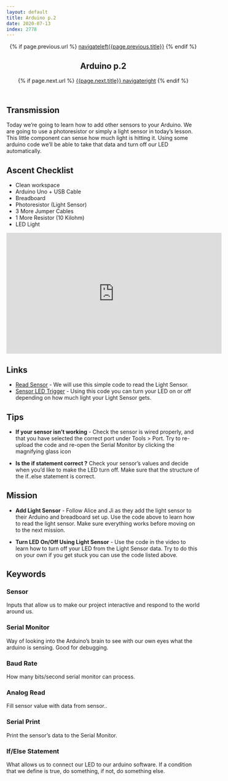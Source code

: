 ```yaml
---
layout: default
title: Arduino p.2
date: 2020-07-13
index: 2778
---
```


<article id="Class">
        <header>
                {% if page.previous.url %}
                        <a class="prev" href="{{page.previous.url}}"><span class="icon">navigateleft</span>{{page.previous.title}}</a>
                {% endif %}
                <h1>Arduino p.2</h1>
                {% if page.next.url %}
                        <a class="next" href="{{page.next.url}}">{{page.next.title}} <span class="icon">navigateright</span></a>
                {% endif %}
        </header>
        <section class="class-transmission">
                <h2>Transmission</h2>
                <p>Today we’re going to learn how to add other sensors to your Arduino. We are going to use a photoresistor or simply a light sensor in today’s lesson. This little component can sense how much light is hitting it. Using some arduino code we’ll be able to take that data and turn off our LED automatically. </p>
        </section>
        <section class="class-ascent_checklist">
                <h2>Ascent Checklist</h2>
                <ul>
                        <li data-icon="✨">Clean workspace</li>
                        <li data-icon="🔆">Arduino Uno + USB Cable</li>
                        <li data-icon="🍞">Breadboard</li>
                        <li data-icon="☀️">Photoresistor (Light Sensor)</li>
                        <li data-icon="⛓">3 More Jumper Cables</li>
                        <li data-icon="〰️">1 More Resistor (10 Kilohm)</li>
                        <li data-icon="💡">LED Light</li>
                </ul>
        </section>
        <section class="video">
                <iframe width="560" height="315" src="https://www.youtube.com/embed/TeB4yJwkKTM" frameborder="0" allow="accelerometer; autoplay; encrypted-media; gyroscope; picture-in-picture" allowfullscreen></iframe>
        </section>
        <section class="class-links">
                <h2>Links</h2>
                <ul>
                        <li data-icon="💻"><a href="https://drive.google.com/file/d/1GRnTUeOFZBkbopl1lMfA45-wJ2ywBDrG/view?usp=sharing " target="_blank">Read Sensor</a> - We will use this simple code to read the Light Sensor.</li>
                        <li data-icon="💻"><a href="https://drive.google.com/file/d/1G6aWZczTK4wpSo-zElsCiTdai1uJBe4K/view?usp=sharing" target="_blank">Sensor LED Trigger</a> - Using this code you can turn your LED on or off depending on how much light your Light Sensor gets. </li>
                </ul>
        </section>
        <section class="class-tips">
                <h2>Tips</h2>
                <ul>
                        <li data-icon="📌">
                                <p><strong>If your sensor isn’t working</strong> - Check the sensor is wired properly, and that you have selected the correct port under Tools > Port. Try to re-upload the code and re-open the Serial Monitor by clicking the magnifying glass icon</p>
                        </li>
                        <li data-icon="📌">
                                <p><strong>Is the if statement correct ?</strong> Check your sensor’s values and decide when you’d like to make the LED turn off. Make sure that the structure of the if..else statement is correct.</p>
                        </li>
                </ul>
        </section><!-- end class-tips -->
        <section class="class-mission">
                <h2>Mission</h2>
                <ul>
                        <li data-icon="🔆☀️">
                                <p><strong>Add Light Sensor</strong> - Follow Alice and Ji as they add the light sensor to their Arduino and breadboard set up. Use the code above to learn how to read the light sensor. Make sure everything works before moving on to the next mission.</p>
                        </li>
                        <li data-icon="🔆☀️💡">
                                <p><strong>Turn LED On/Off Using Light Sensor</strong> - Use the code in the video to learn how to turn off your LED from the Light Sensor data. Try to do this on your own if you get stuck you can use the code listed above.</p>
                        </li>
                </ul>
        </section>
         <section class="class-keywords">
                <h2>Keywords</h2>
                <div class="card">
                        <div class="card-front">
                                <h3>Sensor</h3>
                                <div class="image-container">
                                </div>
                        </div>
                        <div class="card-back">
                                <p>Inputs that allow us to make our project interactive and respond to the world around us.</p>
                        </div>
                </div><!-- card -->
                <div class="card">
                        <div class="card-front">
                                <h3>Serial Monitor</h3>
                                <div class="image-container">
                                </div>
                        </div>
                        <div class="card-back">
                                <p>Way of looking into the Arduino’s brain to see with our own eyes what the arduino is sensing. Good for debugging.</p>
                        </div>
                </div><!-- card -->
                <div class="card">
                        <div class="card-front">
                                <h3>Baud Rate</h3>
                                <div class="image-container">
                                </div>
                        </div>
                        <div class="card-back">
                                <p>How many bits/second serial monitor can process.</p>
                        </div>
                </div><!-- card -->
                <div class="card">
                        <div class="card-front">
                                <h3>Analog Read</h3>
                                <div class="image-container">
                                </div>
                        </div>
                        <div class="card-back">
                                <p>Fill sensor value with data from sensor..</p>
                        </div>
                </div><!-- card -->
                <div class="card">
                        <div class="card-front">
                                <h3>Serial Print</h3>
                                <div class="image-container">
                                </div>
                        </div>
                        <div class="card-back">
                                <p>Print the sensor’s data to the Serial Monitor.</p>
                        </div>
                </div><!-- card -->
                <div class="card">
                        <div class="card-front">
                                <h3>If/Else Statement</h3>
                                <div class="image-container">
                                </div>
                        </div>
                        <div class="card-back">
                                <p>What allows us to connect our LED to our arduino software. If a condition that we define is true, do something, if not, do something else.</p>
                        </div>
                </div><!-- card -->
        </section><!-- class-keywords -->
</article>